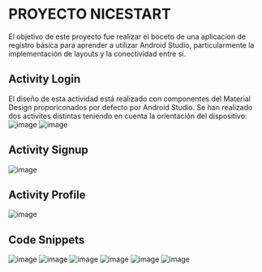 PROYECTO NICESTART
==================
El objetivo de este proyecto fue realizar el boceto de una aplicacion de registro básica para aprender
a utilizar Android Studio, particularmente la implementación de layouts y la conectividad entre sí.

Activity Login
--------------
El diseño de esta actividad está realizado con componentes del Material Design proporiconados por defecto por
Android Studio. Se han realizado dos activites distintas teniendo en cuenta la orientación del dispositivo:
![image](https://github.com/user-attachments/assets/463fb2fb-6265-4dc5-9452-3aae3d595746)
![image](https://github.com/user-attachments/assets/fb6a7d9e-2738-4934-9cdb-6bf53276470d)

Activity Signup
---------------
![image](https://github.com/user-attachments/assets/2f745b02-ea77-425d-9671-ec005648d774)

Activity Profile
----------------
![image](https://github.com/user-attachments/assets/47c99314-35ae-42e4-bbb7-04fad33daad9)

Code Snippets
-------------
![image](https://github.com/user-attachments/assets/1e6137dc-d024-47e0-a31e-243700c24324)
![image](https://github.com/user-attachments/assets/a4ccd8fb-fed3-44c4-a871-85793b8804d8)
![image](https://github.com/user-attachments/assets/95f3fbff-2fa9-4cfd-8b60-613e77d27f0b)
![image](https://github.com/user-attachments/assets/eb309bfa-b0cc-49c6-9d87-4dd6a72d0bf1)
![image](https://github.com/user-attachments/assets/dc97ec8e-1d28-467d-bfae-f47467ae3cf2)
![image](https://github.com/user-attachments/assets/a2d42d87-c64d-4bc0-b85b-e2d30197e03c)


